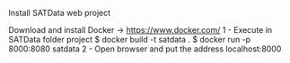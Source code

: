 Install SATData web project

Download and install Docker -> https://www.docker.com/
1 - Execute in SATData folder project
	 $ docker build -t satdata .
	 $ docker run -p 8000:8080 satdata
2 - Open browser and put the address localhost:8000